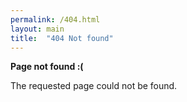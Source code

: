 ```yaml
---
permalink: /404.html
layout: main
title:  "404 Not found"
---
```


**Page not found :(**

The requested page could not be found.

